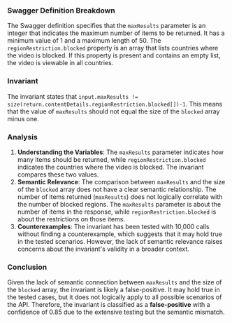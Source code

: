 ### Swagger Definition Breakdown
The Swagger definition specifies that the `maxResults` parameter is an integer that indicates the maximum number of items to be returned. It has a minimum value of 1 and a maximum length of 50. The `regionRestriction.blocked` property is an array that lists countries where the video is blocked. If this property is present and contains an empty list, the video is viewable in all countries.

### Invariant
The invariant states that `input.maxResults != size(return.contentDetails.regionRestriction.blocked[])-1`. This means that the value of `maxResults` should not equal the size of the `blocked` array minus one.

### Analysis
1. **Understanding the Variables**: The `maxResults` parameter indicates how many items should be returned, while `regionRestriction.blocked` indicates the countries where the video is blocked. The invariant compares these two values.
2. **Semantic Relevance**: The comparison between `maxResults` and the size of the `blocked` array does not have a clear semantic relationship. The number of items returned (`maxResults`) does not logically correlate with the number of blocked regions. The `maxResults` parameter is about the number of items in the response, while `regionRestriction.blocked` is about the restrictions on those items. 
3. **Counterexamples**: The invariant has been tested with 10,000 calls without finding a counterexample, which suggests that it may hold true in the tested scenarios. However, the lack of semantic relevance raises concerns about the invariant's validity in a broader context.

### Conclusion
Given the lack of semantic connection between `maxResults` and the size of the `blocked` array, the invariant is likely a false-positive. It may hold true in the tested cases, but it does not logically apply to all possible scenarios of the API. Therefore, the invariant is classified as a **false-positive** with a confidence of 0.85 due to the extensive testing but the semantic mismatch.
